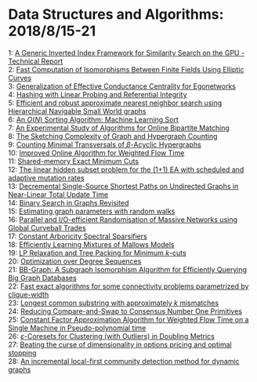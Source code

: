 # Data Structures and Algorithms: 2018/8/15-21  
1: [A Generic Inverted Index Framework for Similarity Search on the GPU -  Technical Report](https://doi.org/10.48550/arXiv.1603.08390)  
2: [Fast Computation of Isomorphisms Between Finite Fields Using Elliptic  Curves](https://doi.org/10.48550/arXiv.1604.03072)  
3: [Generalization of Effective Conductance Centrality for Egonetworks](https://doi.org/10.48550/arXiv.1705.02703)  
4: [Hashing with Linear Probing and Referential Integrity](https://doi.org/10.48550/arXiv.1808.04602)  
5: [Efficient and robust approximate nearest neighbor search using  Hierarchical Navigable Small World graphs](https://doi.org/10.48550/arXiv.1603.09320)  
6: [An $O(N)$ Sorting Algorithm: Machine Learning Sort](https://doi.org/10.48550/arXiv.1805.04272)  
7: [An Experimental Study of Algorithms for Online Bipartite Matching](https://doi.org/10.48550/arXiv.1808.04863)  
8: [The Sketching Complexity of Graph and Hypergraph Counting](https://doi.org/10.48550/arXiv.1808.04995)  
9: [Counting Minimal Transversals of $\beta$-Acyclic Hypergraphs](https://doi.org/10.48550/arXiv.1808.05017)  
10: [Improved Online Algorithm for Weighted Flow Time](https://doi.org/10.48550/arXiv.1712.10273)  
11: [Shared-memory Exact Minimum Cuts](https://doi.org/10.48550/arXiv.1808.05458)  
12: [The linear hidden subset problem for the (1+1) EA with scheduled and  adaptive mutation rates](https://doi.org/10.48550/arXiv.1808.05566)  
13: [Decremental Single-Source Shortest Paths on Undirected Graphs in  Near-Linear Total Update Time](https://doi.org/10.48550/arXiv.1512.08148)  
14: [Binary Search in Graphs Revisited](https://doi.org/10.48550/arXiv.1702.08899)  
15: [Estimating graph parameters with random walks](https://doi.org/10.48550/arXiv.1709.00869)  
16: [Parallel and I/O-efficient Randomisation of Massive Networks using  Global Curveball Trades](https://doi.org/10.48550/arXiv.1804.08487)  
17: [Constant Arboricity Spectral Sparsifiers](https://doi.org/10.48550/arXiv.1808.05662)  
18: [Efficiently Learning Mixtures of Mallows Models](https://doi.org/10.48550/arXiv.1808.05731)  
19: [LP Relaxation and Tree Packing for Minimum $k$-cuts](https://doi.org/10.48550/arXiv.1808.05765)  
20: [Optimization over Degree Sequences](https://doi.org/10.48550/arXiv.1706.03951)  
21: [BB-Graph: A Subgraph Isomorphism Algorithm for Efficiently Querying Big  Graph Databases](https://doi.org/10.48550/arXiv.1706.06654)  
22: [Fast exact algorithms for some connectivity problems parametrized by  clique-width](https://doi.org/10.48550/arXiv.1707.03584)  
23: [Longest common substring with approximately $k$ mismatches](https://doi.org/10.48550/arXiv.1712.08573)  
24: [Reducing Compare-and-Swap to Consensus Number One Primitives](https://doi.org/10.48550/arXiv.1802.03844)  
25: [Constant Factor Approximation Algorithm for Weighted Flow Time on a  Single Machine in Pseudo-polynomial time](https://doi.org/10.48550/arXiv.1802.07439)  
26: [$\varepsilon$-Coresets for Clustering (with Outliers) in Doubling  Metrics](https://doi.org/10.48550/arXiv.1804.02530)  
27: [Beating the curse of dimensionality in options pricing and optimal  stopping](https://doi.org/10.48550/arXiv.1807.02227)  
28: [An incremental local-first community detection method for dynamic graphs](https://doi.org/10.48550/arXiv.1808.06251)  